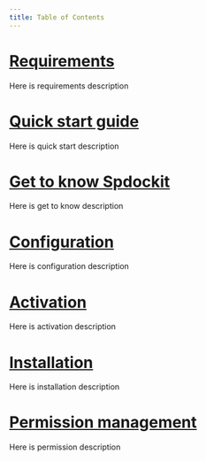 ```yaml
---
title: Table of Contents
---
```


# [Requirements](requirements.md)
Here is requirements description
# [Quick start guide](quick-start-guide.md)
Here is quick start description
# [Get to know Spdockit](get-to-know-spdockit.md)
Here is get to know description
# [Configuration](configuration.md)
Here is configuration description
# [Activation](activation.md)
Here is activation description
# [Installation](installation.md)
Here is installation description
# [Permission management](permission-management.md)
Here is permission description